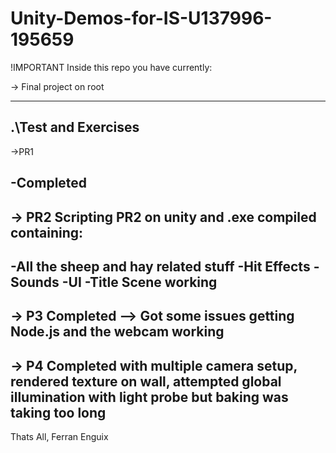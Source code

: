 # Unity-Demos-for-IS-U137996-195659

!IMPORTANT
Inside this repo you have currently:

 
-> Final project on root



----------------------------------------------------------------------------------------------

.\Test and Exercises
------------------------------------------------------
->PR1

-Completed
--------------------------------------------------------
-> PR2 Scripting
PR2 on unity and .exe compiled containing:
-------------------------------------------------------
-All the sheep and hay related stuff
-Hit Effects
-Sounds
-UI
-Title Scene working
-------------------------------------------------------
-> P3
Completed
--> Got some issues getting Node.js and the webcam working
-------------------------------------------------------
-> P4
Completed with multiple camera setup, rendered texture on wall,
attempted global illumination with light probe but baking was taking too long 
-------------------------------------------------------
Thats All, 
Ferran Enguix

